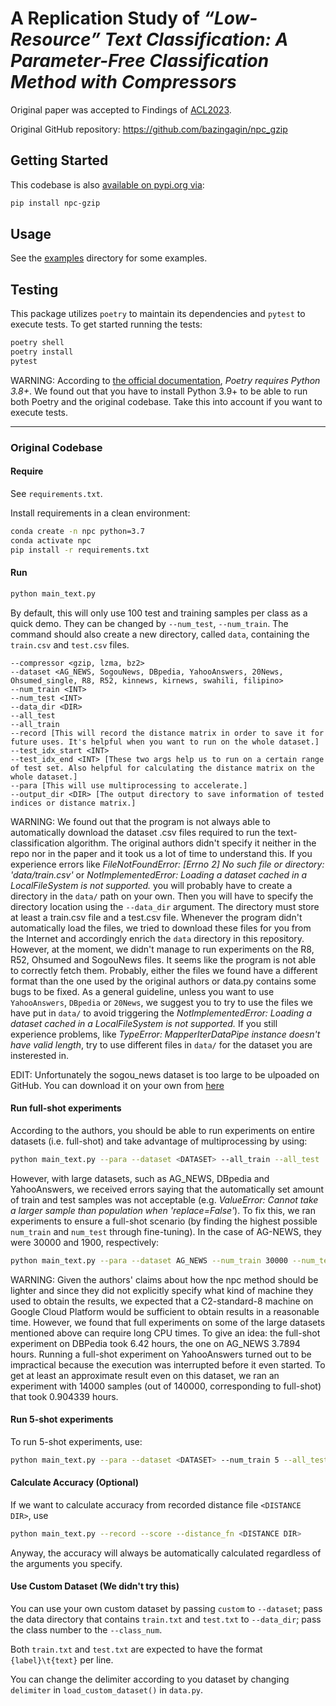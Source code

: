 # A Replication Study of *“Low-Resource” Text Classification: A Parameter-Free Classification Method with Compressors*

Original paper was accepted to Findings of [ACL2023](https://aclanthology.org/2023.findings-acl.426/).

Original GitHub repository: https://github.com/bazingagin/npc_gzip

## Getting Started

This codebase is also [available on pypi.org via](https://pypi.org/project/npc-gzip):

```sh
pip install npc-gzip
```

## Usage

See the [examples](./examples/) directory for some examples.

## Testing

This package utilizes `poetry` to maintain its dependencies and `pytest` to execute tests. To get started running the tests:

```sh
poetry shell
poetry install
pytest
```

WARNING: According to [the official documentation](https://python-poetry.org/docs/), *Poetry requires Python 3.8+*. We found out that you have to install Python 3.9+ to be able to run both Poetry and the original codebase. Take this into account if you want to execute tests.

---

### Original Codebase

#### Require

See `requirements.txt`.

Install requirements in a clean environment:

```sh
conda create -n npc python=3.7
conda activate npc
pip install -r requirements.txt
```

#### Run

```sh
python main_text.py
```

By default, this will only use 100 test and training samples per class as a quick demo. They can be changed by `--num_test`, `--num_train`. The command should also create a new directory, called `data`, containing the `train.csv` and `test.csv` files.

```text
--compressor <gzip, lzma, bz2>
--dataset <AG_NEWS, SogouNews, DBpedia, YahooAnswers, 20News, Ohsumed_single, R8, R52, kinnews, kirnews, swahili, filipino>
--num_train <INT>
--num_test <INT>
--data_dir <DIR>
--all_test
--all_train
--record [This will record the distance matrix in order to save it for future uses. It's helpful when you want to run on the whole dataset.]
--test_idx_start <INT>
--test_idx_end <INT> [These two args help us to run on a certain range of test set. Also helpful for calculating the distance matrix on the whole dataset.]
--para [This will use multiprocessing to accelerate.]
--output_dir <DIR> [The output directory to save information of tested indices or distance matrix.]
```

WARNING: We found out that the program is not always able to automatically download the dataset .csv files required to run the text-classification algorithm. The original authors didn't specify it neither in the repo nor in the paper and it took us a lot of time to understand this. If you experience errors like *FileNotFoundError: [Errno 2] No such file or directory: 'data/train.csv'* or *NotImplementedError: Loading a dataset cached in a LocalFileSystem is not supported.* you will probably have to create a directory in the `data/` path on your own. Then you will have to specify the directory location using the `--data_dir` argument. The directory must store at least a train.csv file and a test.csv file. Whenever the program didn't automatically load the files, we tried to download these files for you from the Internet and accordingly enrich the `data` directory in this repository. However, at the moment, we didn't manage to run experiments on the R8, R52, Ohsumed and SogouNews files. It seems like the program is not able to correctly fetch them. Probably, either the files we found have a different format than the one used by the original authors or data.py contains some bugs to be fixed.
As a general guideline, unless you want to use `YahooAnswers`, `DBpedia` or `20News`, we suggest you to try to use the files we have put in `data/` to avoid triggering the *NotImplementedError: Loading a dataset cached in a LocalFileSystem is not supported.* If you still experience problems, like *TypeError: MapperIterDataPipe instance doesn't have valid length*, try to use different files in `data/` for the dataset you are insterested in.

EDIT: Unfortunately the sogou_news dataset is too large to be ulpoaded on GitHub. You can download it on your own from [here](https://s3.amazonaws.com/fast-ai-nlp/sogou_news_csv.tgz)

#### Run full-shot experiments

According to the authors, you should be able to run experiments on entire datasets (i.e. full-shot) and take advantage of multiprocessing by using:

```sh
python main_text.py --para --dataset <DATASET> --all_train --all_test
```

However, with large datasets, such as AG_NEWS, DBpedia and YahooAnswers, we received errors saying that the automatically set amount of train and test samples was not acceptable (e.g. *ValueError: Cannot take a larger sample than population when 'replace=False'*). To fix this, we ran experiments to ensure a full-shot scenario (by finding the highest possible `num_train` and `num_test` through fine-tuning). In the case of AG-NEWS, they were 30000 and 1900, respectively:

```sh
python main_text.py --para --dataset AG_NEWS --num_train 30000 --num_test 1900
```

WARNING: Given the authors' claims about how the npc method should be lighter and since they did not explicitly specify what kind of machine they used to obtain the results, we expected that a C2-standard-8 machine on Google Cloud Platform would be sufficient to obtain results in a reasonable time. However, we found that full experiments on some of the large datasets mentioned above can require long CPU times. To give an idea:
the full-shot experiment on DBPedia took 6.42 hours, the one on AG_NEWS 3.7894 hours. Running a full-shot experiment on YahooAnswers turned out to be impractical because the execution was interrupted before it even started. To get at least an approximate result even on this dataset, we ran an experiment with 14000 samples (out of 140000, corresponding to full-shot) that took 0.904339 hours.

#### Run 5-shot experiments

To run 5-shot experiments, use:

```sh
python main_text.py --para --dataset <DATASET> --num_train 5 --all_test
```

#### Calculate Accuracy (Optional)

If we want to calculate accuracy from recorded distance file `<DISTANCE DIR>`, use

```sh
python main_text.py --record --score --distance_fn <DISTANCE DIR>
```

Anyway, the accuracy will always be automatically calculated regardless of the arguments you specify.

#### Use Custom Dataset (We didn't try this)

You can use your own custom dataset by passing `custom` to `--dataset`; pass the data directory that contains `train.txt` and `test.txt` to `--data_dir`; pass the class number to the `--class_num`.

Both `train.txt` and `test.txt` are expected to have the format `{label}\t{text}` per line.

You can change the delimiter according to you dataset by changing `delimiter` in `load_custom_dataset()` in `data.py`.
